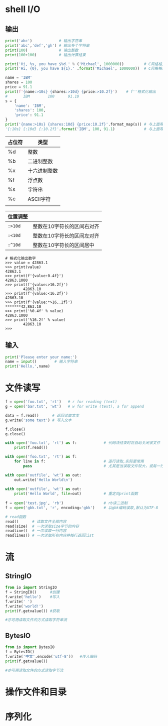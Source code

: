 # shell I/O

## 输出

```python
print('abc')	        # 输出字符串
print('abc','def','gh')	# 输出多个字符串
print(100)	            # 输出整数
print(100+100)	        # 输出计算结果

print('Hi, %s, you have $%d.' % ('Michael', 1000000))	      # C风格格式化输出
print('Hi, {0}, you have ${1}.' .format('Michael', 1000000))  # C风格格式化输出

name = 'IBM'
shares = 100
price = 91.1
print(f'{name:>10s} {shares:>10d} {price:>10.2f}')    # f''格式化输出
#       IBM        100      91.10
s = {
    'name': 'IBM',
    'shares': 100,
    'price': 91.1
}
print('{name:>10s} {shares:10d} {price:10.2f}'.format_map(s)) # 与上面等价
'{:10s} {:10d} {:10.2f}'.format('IBM', 100, 91.1)             # 与上面等价
```

| 占位符 | 类型         |
| ------ | ------------ |
| %d     | 整数         |
| %b     | 二进制整数   |
| %x     | 十六进制整数 |
| %f     | 浮点数       |
| %s     | 字符串       |
| %c     | ASCII字符    |
|        |              |

| 位置调整 |                            |
| -------- | -------------------------- |
| `:>10d`  | 整数在10字符长的区间右对齐 |
| `:<10d`  | 整数在10字符长的区间左对齐 |
| `:^10d`  | 整数在10字符长的区间居中   |

```shell
# 格式化输出数字
>>> value = 42863.1
>>> print(value)
42863.1
>>> print(f'{value:0.4f}')
42863.1000
>>> print(f'{value:>16.2f}')
        42863.10
>>> print(f'{value:<16.2f}')
42863.10
>>> print(f'{value:*>16,.2f}')
*******42,863.10
>>> print('%0.4f' % value)
42863.1000
>>> print('%16.2f' % value)
        42863.10
>>>
```







## 输入

```python
print('Please enter your name:')
name = input()	      # 输入字符串
print('Hello,',name)

```





# 文件读写

```python
f = open('foo.txt', 'rt')	# r for reading (text)
g = open('bar.txt', 'wt')	# w for write (text), a for append

data = f.read()		 # 返回读取文本
g.write('some text') # 写入文本

f.close()
g.close()

with open('foo.txt', 'rt') as f:	        # 代码块结束时将自动关闭该文件
    print(f.read())

with open('foo.txt', 'rt') as f:
    for line in f:                          # 逐行读取,实际更常用
        pass                                # 尤其是当读取文件较大，或每一行都需要单独处理时

with open('outfile', 'wt') as out:
    out.write('Hello World\n')    
    
with open('outfile', 'wt') as out:
    print('Hello World', file=out)          # 重定向print函数
    
f = open('test.jpg', 'rb')	                # rb读二进制
f = open('gbk.txt', 'r', encoding='gbk')	# 以gbk编码读取,默认为UTF-8
```

```python
# read函数
read()		# 读取文件全部内容
read(size)	# 一次读取size字节的内容
readline()	# 一次读取一行内容
readlines()	# 一次读取所有内容并按行返回list
```





# 流

## StringIO

```python
from io import StringIO
f = StringIO()		#创建
f.write('hello')	#写入
f.write(' ')
f.write('world!')
print(f.getvalue())	#获取

#亦可用读取文件的方式读取字符串流
```



## BytesIO

```python
from io import BytesIO
f = BytesIO()
f.write('中文'.encode('utf-8'))	#传入编码
print(f.getvalue())

#亦可用读取文件的方式读取字节流
```





# 操作文件和目录





# 序列化



